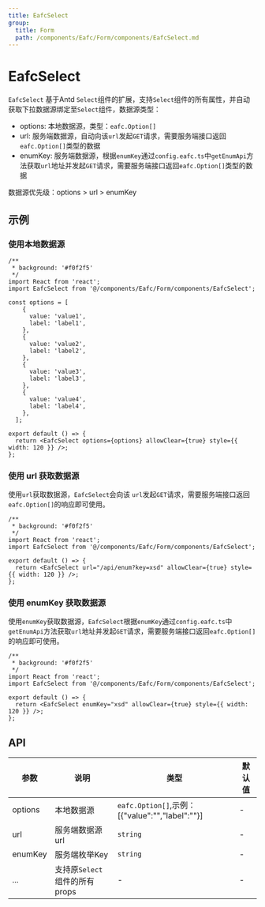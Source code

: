 ```yaml
---
title: EafcSelect
group:
  title: Form
  path: /components/Eafc/Form/components/EafcSelect.md
---
```


# EafcSelect

`EafcSelect` 基于Antd `Select`组件的扩展，支持`Select`组件的所有属性，并自动获取下拉数据源绑定至`Select`组件，数据源类型：

 - options: 本地数据源，类型：`eafc.Option[]`
 - url: 服务端数据源，自动向该`url`发起`GET`请求，需要服务端接口返回`eafc.Option[]`类型的数据
 - enumKey: 服务端数据源，根据`enumKey`通过`config.eafc.ts`中`getEnumApi`方法获取`url`地址并发起`GET`请求，需要服务端接口返回`eafc.Option[]`类型的数据

数据源优先级：options > url > enumKey

## 示例

### 使用本地数据源

```tsx
/**
 * background: '#f0f2f5'
 */
import React from 'react';
import EafcSelect from '@/components/Eafc/Form/components/EafcSelect';

const options = [
    {
      value: 'value1',
      label: 'label1',
    },
    {
      value: 'value2',
      label: 'label2',
    },
    {
      value: 'value3',
      label: 'label3',
    },
    {
      value: 'value4',
      label: 'label4',
    },
  ];

export default () => {
  return <EafcSelect options={options} allowClear={true} style={{ width: 120 }} />;
};
```


### 使用 url 获取数据源

使用`url`获取数据源，`EafcSelect`会向该 `url`发起`GET`请求，需要服务端接口返回`eafc.Option[]`的响应即可使用。

```tsx
/**
 * background: '#f0f2f5'
 */
import React from 'react';
import EafcSelect from '@/components/Eafc/Form/components/EafcSelect';

export default () => {
  return <EafcSelect url="/api/enum?key=xsd" allowClear={true} style={{ width: 120 }} />;
};
```

### 使用 enumKey 获取数据源

使用`enumKey`获取数据源，`EafcSelect`根据`enumKey`通过`config.eafc.ts`中`getEnumApi`方法获取`url`地址并发起`GET`请求，需要服务端接口返回`eafc.Option[]`的响应即可使用。

```tsx
/**
 * background: '#f0f2f5'
 */
import React from 'react';
import EafcSelect from '@/components/Eafc/Form/components/EafcSelect';

export default () => {
  return <EafcSelect enumKey="xsd" allowClear={true} style={{ width: 120 }} />;
};
```

## API

| 参数          | 说明                           | 类型                                        | 默认值 |
| ------------ | --------------------------------- | --------------------------------------- | ------ |
| options      | 本地数据源                   | `eafc.Option[]`,示例：[{"value":"","label":""}] | -      |
| url          | 服务端数据源url              | `string`                                       | -      |
| enumKey      | 服务端枚举Key                | `string`                                       | -      |
| ...          | 支持原`Select`组件的所有props | -                                              | -      |

